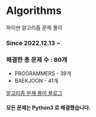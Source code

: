 # Algorithms
파이썬 알고리즘 문제 풀이
### Since 2022.12.13 ~
### 해결한 총 문제 수 : 80개
- PROGRAMMERS - 39개
- BAEKJOON - 41개

[알고리즘 문제 풀이 블로그](https://monzheld.tistory.com/category/%E2%8C%A8%EF%B8%8F%20Algorithms)
#### 모든 문제는 Python3 로 해결했습니다.
